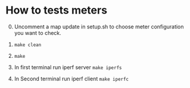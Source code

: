 # How to tests meters

0. Uncomment a map update in setup.sh to choose meter configuration you want to check.

1. `make clean`
2. `make`
3. In first terminal run iperf server `make iperfs`
4. In Second terminal run iperf client `make iperfc`